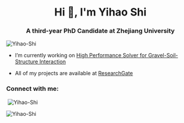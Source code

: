 <h1 align="center">Hi 👋, I'm Yihao Shi</h1>
<h3 align="center">A third-year PhD Candidate at Zhejiang University</h3>

<p align="left"> <img src="https://komarev.com/ghpvc/?username=Yihao-Shi&label=Profile%20views&color=0e75b6&style=flat" alt="Yihao-Shi" /> </p>

- I’m currently working on [High Performance Solver for Gravel-Soil-Structure Interaction](https://github.com/Yihao-Shi/GeoTaichi)

- All of my projects are available at [ResearchGate](https://www.researchgate.net/profile/Yihao-Shi)

<h3 align="left">Connect with me:</h3>
<p align="left">
</p>

<p>&nbsp;<img align="center" src="https://github-readme-stats.vercel.app/api?username=Yihao-Shi&show_icons=true&locale=en" alt="Yihao-Shi" /></p>

<p><img align="center" src="https://github-readme-streak-stats.herokuapp.com/?user=Yihao-Shi&" alt="Yihao-Shi" /></p>
